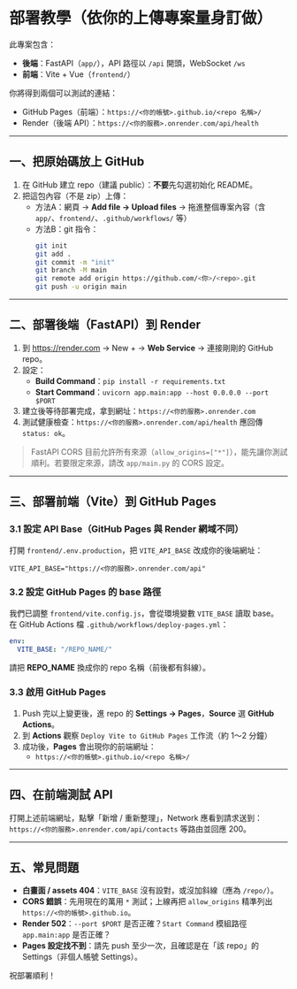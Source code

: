 # 部署教學（依你的上傳專案量身訂做）

此專案包含：
- **後端**：FastAPI（`app/`），API 路徑以 `/api` 開頭，WebSocket `/ws`
- **前端**：Vite + Vue（`frontend/`）

你將得到兩個可以測試的連結：
- GitHub Pages（前端）：`https://<你的帳號>.github.io/<repo 名稱>/`
- Render（後端 API）：`https://<你的服務>.onrender.com/api/health`

---

## 一、把原始碼放上 GitHub

1. 在 GitHub 建立 repo（建議 public）：**不要**先勾選初始化 README。
2. 把這包內容（不是 zip）上傳：
   - 方法A：網頁 → **Add file → Upload files** → 拖進整個專案內容（含 `app/`、`frontend/`、`.github/workflows/` 等）
   - 方法B：git 指令：
     ```bash
     git init
     git add .
     git commit -m "init"
     git branch -M main
     git remote add origin https://github.com/<你>/<repo>.git
     git push -u origin main
     ```

---

## 二、部署後端（FastAPI）到 Render

1. 到 https://render.com → New + → **Web Service** → 連接剛剛的 GitHub repo。
2. 設定：
   - **Build Command**：`pip install -r requirements.txt`
   - **Start Command**：`uvicorn app.main:app --host 0.0.0.0 --port $PORT`
3. 建立後等待部署完成，拿到網址：`https://<你的服務>.onrender.com`
4. 測試健康檢查：`https://<你的服務>.onrender.com/api/health` 應回傳 `status: ok`。

> FastAPI CORS 目前允許所有來源（`allow_origins=["*"]`），能先讓你測試順利。若要限定來源，請改 `app/main.py` 的 CORS 設定。

---

## 三、部署前端（Vite）到 GitHub Pages

### 3.1 設定 API Base（GitHub Pages 與 Render 網域不同）
打開 `frontend/.env.production`，把 `VITE_API_BASE` 改成你的後端網址：
```
VITE_API_BASE="https://<你的服務>.onrender.com/api"
```

### 3.2 設定 GitHub Pages 的 base 路徑
我們已調整 `frontend/vite.config.js`，會從環境變數 `VITE_BASE` 讀取 base。  
在 GitHub Actions 檔 `.github/workflows/deploy-pages.yml`：
```yaml
env:
  VITE_BASE: "/REPO_NAME/"
```
請把 **REPO_NAME** 換成你的 repo 名稱（前後都有斜線）。

### 3.3 啟用 GitHub Pages
1. Push 完以上變更後，進 repo 的 **Settings → Pages**，**Source** 選 **GitHub Actions**。
2. 到 **Actions** 觀察 `Deploy Vite to GitHub Pages` 工作流（約 1～2 分鐘）
3. 成功後，**Pages** 會出現你的前端網址：
   - `https://<你的帳號>.github.io/<repo 名稱>/`

---

## 四、在前端測試 API
打開上述前端網址，點擊「新增 / 重新整理」，Network 應看到請求送到：
`https://<你的服務>.onrender.com/api/contacts` 等路由並回應 200。

---

## 五、常見問題
- **白畫面 / assets 404**：`VITE_BASE` 沒有設對，或沒加斜線（應為 `/repo/`）。
- **CORS 錯誤**：先用現在的萬用 `*` 測試；上線再把 `allow_origins` 精準列出 `https://<你的帳號>.github.io`。
- **Render 502**：`--port $PORT` 是否正確？`Start Command` 模組路徑 `app.main:app` 是否正確？
- **Pages 設定找不到**：請先 push 至少一次，且確認是在「該 repo」的 Settings（非個人帳號 Settings）。

祝部署順利！
